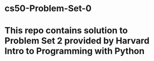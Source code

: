 # cs50-Problem-Set-0
# This repo contains solution to Problem Set 2 provided by Harvard Intro to Programming with Python